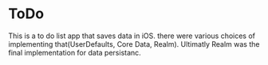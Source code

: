# ToDo

This is a to do list app that saves data in iOS. there were various choices of implementing that(UserDefaults, Core Data, Realm). Ultimatly Realm was the final implementation for data persistanc. 
